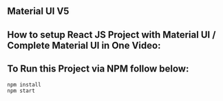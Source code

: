 ## Material UI V5
## How to setup React JS Project with Material UI / Complete Material UI in One Video:
### 

## To Run this Project via NPM follow below:

```bash
npm install
npm start
```
